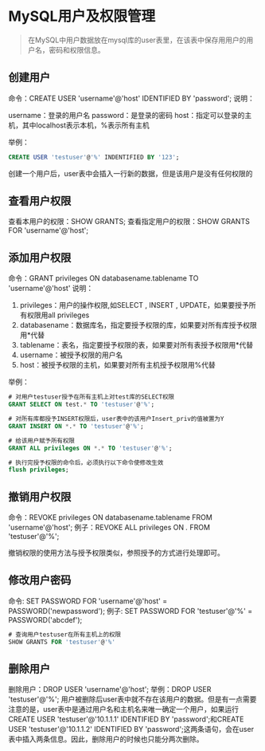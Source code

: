 # MySQL用户及权限管理
> 在MySQL中用户数据放在mysql库的user表里，在该表中保存用用户的用户名，密码和权限信息。

## 创建用户
命令：CREATE USER 'username'@'host' IDENTIFIED BY 'password';
说明：

username：登录的用户名
password：是登录的密码
host：指定可以登录的主机，其中localhost表示本机，%表示所有主机

举例：

```sql
CREATE USER 'testuser'@'%' INDENTIFIED BY '123';
```

创建一个用户后，user表中会插入一行新的数据，但是该用户是没有任何权限的

## 查看用户权限
查看本用户的权限：SHOW GRANTS;
查看指定用户的权限：SHOW GRANTS FOR 'username'@'host';

## 添加用户权限
命令：GRANT privileges ON databasename.tablename TO 'username'@'host'
说明：

1. privileges：用户的操作权限,如SELECT , INSERT , UPDATE，如果要授予所有权限用all privileges
2. databasename：数据库名，指定要授予权限的库，如果要对所有库授予权限用*代替
3. tablename：表名，指定要授予权限的表，如果要对所有表授予权限用*代替
4. username：被授予权限的用户名
5. host：被授予权限的主机，如果要对所有主机授予权限用%代替

举例：

```sql
# 对用户testuser授予在所有主机上对test库的SELECT权限
GRANT SELECT ON test.* TO 'testuser'@'%';

# 对所有库都授予INSERT权限后，user表中的该用户Insert_priv的值被置为Y
GRANT INSERT ON *.* TO 'testuser'@'%';

# 给该用户赋予所有权限
GRANT ALL privileges ON *.* TO 'testuser'@'%';

# 执行完授予权限的命令后，必须执行以下命令使修改生效
flush privileges;
```
## 撤销用户权限

命令：REVOKE privileges ON databasename.tablename FROM 'username'@'host';
例子：REVOKE ALL privileges ON *.* FROM 'testuser'@'%';

撤销权限的使用方法与授予权限类似，参照授予的方式进行处理即可。

## 修改用户密码

命令: SET PASSWORD FOR 'username'@'host' = PASSWORD('newpassword');
例子: SET PASSWORD FOR 'testuser'@'%' = PASSWORD('abcdef');

```sql
# 查询用户testuser在所有主机上的权限
SHOW GRANTS FOR 'testuser'@'%'
```
## 删除用户

删除用户：DROP USER 'username'@'host';
举例：DROP USER 'testuser'@'%';
用户被删除后user表中就不存在该用户的数据。但是有一点需要注意的是，user表中是通过用户名和主机名来唯一确定一个用户，如果运行CREATE USER 'testuser'@'10.1.1.1' IDENTIFIED BY 'password';和CREATE USER 'testuser'@'10.1.1.2' IDENTIFIED BY 'password';这两条语句，会在user表中插入两条信息。因此，删除用户的时候也只能分两次删除。



